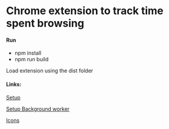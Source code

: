 # Chrome extension to track time spent browsing
#### Run
- npm install
- npm run build

Load extension using the dist folder

#### Links:

[Setup](https://medium.com/@tharshita13/creating-a-chrome-extension-with-react-a-step-by-step-guide-47fe9bab24a1)

[Setup Background worker](https://www.youtube.com/playlist?list=PLBS1L3Ug2VVods9GnWbJc__STt9VnrJ9Z)

[Icons](https://heroicons.com/)